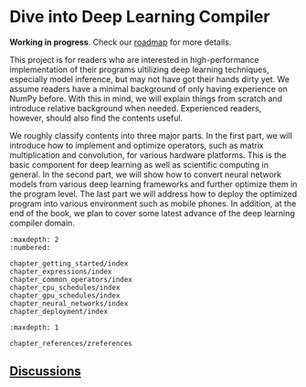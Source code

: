 # Dive into Deep Learning Compiler

**Working in progress**. Check our [roadmap](http://bit.ly/2NQ7gh3) for more details.

This project is for readers who are interested in high-performance
implementation of their programs ultilizing deep learning techniques, especially model inference,
but may not have got their hands dirty yet. We assume
readers have a minimal background of only having experience on NumPy before. With this in mind,
we will explain things from scratch and introduce relative background when needed. Experienced
readers, however, should also find the contents useful.


We roughly classify contents into three major parts. In the first part, we will
introduce how to implement and optimize operators, such as matrix multiplication
and convolution, for various hardware platforms. This is the basic component for
deep learning as well as scientific computing in general.
In the second part, we will show how to convert neural
network models from various deep learning frameworks and further optimize them
in the program level. The last part we will address how to deploy the optimized
program into various environment such as mobile phones.
In addition, at the end of the book,
we plan to cover some latest advance of the deep learning compiler domain.


```toc
:maxdepth: 2
:numbered:

chapter_getting_started/index
chapter_expressions/index
chapter_common_operators/index
chapter_cpu_schedules/index
chapter_gpu_schedules/index
chapter_neural_networks/index
chapter_deployment/index
```


```toc
:maxdepth: 1

chapter_references/zreferences
```

## [Discussions](https://discuss.tvm.ai/t/d2l-tvm-a-tvm-introduction-book/4305)
